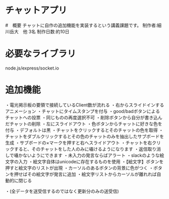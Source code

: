 # チャットアプリ

#　概要
チャットに自作の追加機能を実装するという講義課題です。
制作者:細川岳大　他 3名
制作日数:約10日

# 必要なライブラリ
node.js/express/socket.io

# 追加機能
・電光掲示板の要領で接続しているClient数が流れる
・右からスライドインするアニメーション
・チャットにタイムスタンプを付与
・good/badボタンによるチャットへの投票
	・同じものの再度選択不可
・削除ボタンから自分が書き込んだチャットの削除
	・左にスライドアウト
・色ボタンからチャットに好きな色を付与
	・デフォルトは黒
・チャットをクリックするとそのチャットの色を取得
・チャットをダブルクリックするとその色のチャットのみを抽出したサブボードを生成
	・サブボードの×マークを押すと右へスライドアウト
・チャットを右クリックすると、そのチャットをした人のみに囁けるようになります
	・返信取り消しで囁かないようにできます
・未入力の発言ならばアラート
・slackのような絵文字の入力
	・絵文字自体はunicodeに存在するものを使用
	・【絵文字】ボタンを押すと絵文字のリストが出現
	・カーソルのあるボタンの背景に色がつく
	・ボタンを押せばその絵文字が発言に追加
	・絵文字リストからカーソルが離れれば自動的に閉じる

・(全データを送受信するのではなく更新分のみの送受信)
